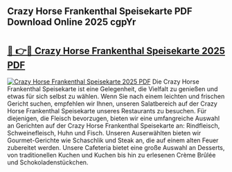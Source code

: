 ## Crazy Horse Frankenthal Speisekarte PDF Download Online 2025 cgpYr

# <h2><a href="http://gc7eaf8.nevu.top/?p=Crazy+Horse+Frankenthal+Speisekarte">🔗 👉🔴 Crazy Horse Frankenthal Speisekarte 2025 PDF</a></h2>

[![Crazy Horse Frankenthal Speisekarte 2025 PDF](https://i.imgur.com/dBaPXMq.png)](http://gc7eaf8.nevu.top/?p=Crazy+Horse+Frankenthal+Speisekarte)
Die Crazy Horse Frankenthal Speisekarte ist eine Gelegenheit, die Vielfalt zu genießen und etwas für sich selbst zu wählen. Wenn Sie nach einem leichten und frischen Gericht suchen, empfehlen wir Ihnen, unseren Salatbereich auf der Crazy Horse Frankenthal Speisekarte unseres Restaurants zu besuchen. Für diejenigen, die Fleisch bevorzugen, bieten wir eine umfangreiche Auswahl an Gerichten auf der Crazy Horse Frankenthal Speisekarte an: Rindfleisch, Schweinefleisch, Huhn und Fisch. Unseren Auserwählten bieten wir Gourmet-Gerichte wie Schaschlik und Steak an, die auf einem alten Feuer zubereitet werden. Unsere Cafeteria bietet eine große Auswahl an Desserts, von traditionellen Kuchen und Kuchen bis hin zu erlesenen Crème Brûlée und Schokoladenstückchen.
